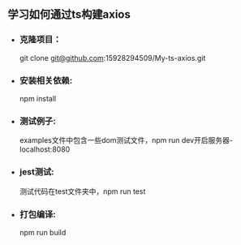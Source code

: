 ## 学习如何通过ts构建axios
* ### 克隆项目：
    git clone git@github.com:15928294509/My-ts-axios.git
* ### 安装相关依赖:
    npm install
* ### 测试例子:
    examples文件中包含一些dom测试文件，npm run dev开启服务器-localhost:8080
* ### jest测试:
    测试代码在test文件夹中，npm run test
* ### 打包编译:
    npm run build
